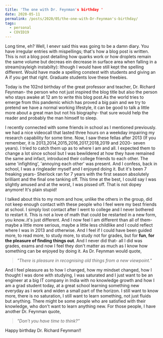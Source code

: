 ```yaml
---
title: 'The one with Dr. Feynman's birthday '
date: 2020-05-11
permalink: /posts/2020/05/the-one-with-Dr-Feynman's-birthday/
tags:
  - personal
  - COVID19
---
```


Long time, eh? Well, I enevr said this was going to be a damn diary. You have irregular entries with mispellings; that's how a blog post is written. This is not a blog post detailing how quarks work or how droplets remain the same volume but decreas ein decrease in surface area when falling in a stream(rayleigh instabilty): lthough I would have still kept the spelling different. Would have made a spelling constest with students and giving an A if you get that right. Graduate students love these freebies.

Today is the 102nd birthday of the great professor and teacher, Dr. Richard Feynman- the person who not just inspired the blog title but also the person who stays awake at 12 am to write this blog post.As the world tries to emerge from this pandemic which has proved a big pain and we try to pretend we have a normal working lifestyle, it can be good to talk a little more about a great man but not his biography- that sure would help the reader and probably the man himself to sleep. 

I recently connected with some friends in school as I mentioned previously. we had a nice videocall that lasted three hours on a weekday impairing my research capability for some time. Now, I saw these fellas after 2013 (If you remember, it is 2013,2014,2015,2016,2017,2018,2019 and 2020- seven years). I tried to catch them up as to where I am and all. I expected them to change a lot since school but I was bewildered at how they have remained the same and infact, introduced their college friends to each other. The same 'infighting', 'annoying each other' was present. And I confess, back in school, I was a ringleader myself and I enjoyed doing it. But it's been 7 freaking years- Sherlock ran for 7 years with the first season absolutely brilliant and the final one tanking off. This time at the best, I could say I was slightly amused and at the worst, I was pissed off. That is not dopey anymore! It's plain stupid!

I talked about this to my mom and how, unlike the others in the group, did not keep enough contact with these people who I feel were my best friends at school. I simply lost contact after I went to college and I never bothered to restart it. This is not a love of math that could be restarted in a new form, you know..it's just different. And I now feel I am different than all of them- maybe a little more serious, maybe a little less childlike and I could reflect where I was in 2013 and otherwise. And I feel if I could have been guided more, to read more, to study more, to study not for grades, but for **fun**, **for the pleasure of finding things out**. And I never did that- all I did was grades, exams and now I feel they don't matter as much as I know how something can be enjoyed by doing it. As Dr. Feynman would quote,

> *"There is pleasure in recognising old things from a new viewpoint."*

And I feel pleasure as to how I changed, how my mindset changed, how I thought I was done with studying, I was saturated and I just want to be an engineer at a big IT company in India with no knowledge growth and how I am a grad student today, at a great school learning something new everyday as I work and widen a small part of the horizon. I still want to know more, there is no saturation, I still want to learn something, not just fluids but anything. There might be some people who are satisfied with their knowledge, who don't want to learn anything new. For those people, I have another Dr. Feynman quote,

> *"Don't you have time to think?"*

Happy birthday Dr. Richard Feynman!!
